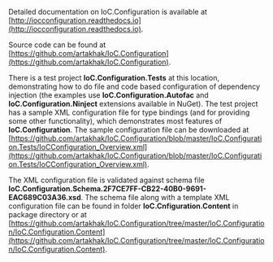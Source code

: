 Detailed documentation on IoC.Configuration is available at [http://iocconfiguration.readthedocs.io](http://iocconfiguration.readthedocs.io).
  
Source code can be found at [https://github.com/artakhak/IoC.Configuration](https://github.com/artakhak/IoC.Configuration).

There is a test project **IoC.Configuration.Tests** at this location, demonstrating how to do file and code based configuration of dependency injection (the examples use **IoC.Configuration.Autofac** and **IoC.Configuration.Ninject** extensions available in NuGet).
The test project has a sample XML configuration file for type bindings (and for providing some other functionality), which demonstrates most features of **IoC.Configuration**. 
The sample configuration file can be downloaded at [https://github.com/artakhak/IoC.Configuration/blob/master/IoC.Configuration.Tests/IoCConfiguration_Overview.xml](https://github.com/artakhak/IoC.Configuration/blob/master/IoC.Configuration.Tests/IoCConfiguration_Overview.xml).

The XML configuration file is validated against schema file **IoC.Configuration.Schema.2F7CE7FF-CB22-40B0-9691-EAC689C03A36.xsd**.
The schema file along with a template XML configuration file can be found in folder
**IoC.Cnfiguration.Content** in package directory or at [https://github.com/artakhak/IoC.Configuration/tree/master/IoC.Configuration/IoC.Configuration.Content](https://github.com/artakhak/IoC.Configuration/tree/master/IoC.Configuration/IoC.Configuration.Content).

